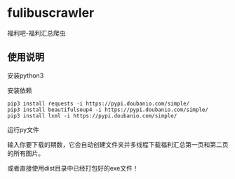 # fulibuscrawler
福利吧-福利汇总爬虫  
## 使用说明
安装python3

安装依赖

```
pip3 install requests -i https://pypi.doubanio.com/simple/
pip3 install beautifulsoup4 -i https://pypi.doubanio.com/simple/
pip3 install lxml -i https://pypi.doubanio.com/simple/
```
运行py文件

输入你要下载的期数，它会自动创建文件夹并多线程下载福利汇总第一页和第二页的所有图片。

或者直接使用dist目录中已经打包好的exe文件！